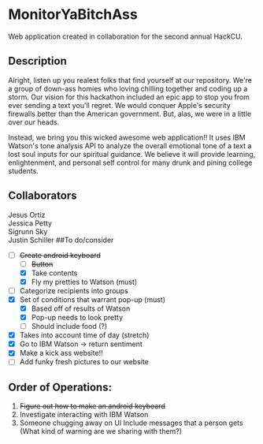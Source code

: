 # MonitorYaBitchAss
Web application created in collaboration for the second annual HackCU. 
## Description
Alright, listen up you realest folks that find yourself at our repository. We're a group of down-ass homies who loving chilling together and coding up a storm. Our vision for this hackathon included an epic app to stop you from ever sending a text you'll regret. We would conquer Apple's security firewalls better than the American government. But, alas, we were in a little over our heads. 

Instead, we bring you this wicked awesome web application!! It uses IBM Watson's tone analysis API to analyze the overall emotional tone of a text a lost soul inputs for our spiritual guidance. We believe it will provide learning, enlightenment, and personal self control for many drunk and pining college students. 
## Collaborators
Jesus Ortiz    
Jessica Petty    
Sigrunn Sky    
Justin Schiller
##To do/consider
- [ ] ~~Create android keyboard~~
    - [ ] ~~Button~~
    - [X] Take contents
    - [X] Fly my pretties to Watson (must)
- [ ] Categorize recipients into groups
- [X] Set of conditions that warrant pop-up (must)
    - [X] Based off of results of Watson
    - [X] Pop-up needs to look pretty
    - [ ] Should include food (?)
- [X] Takes into account time of day (stretch)
- [X] Go to IBM Watson -> return sentiment
- [X] Make a kick ass website!!
- [ ] Add funky fresh pictures to our website

## Order of Operations:
1. ~~Figure out how to make an android keyboard~~
2. Investigate interacting with IBM Watson
3. Someone chugging away on UI
    Include messages that a person gets (What kind of warning are we sharing with them?)
